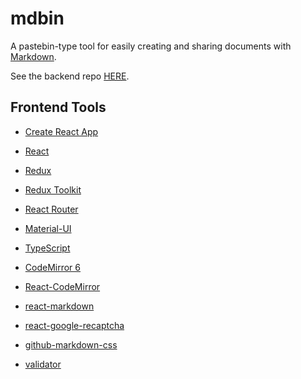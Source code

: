 # mdbin

A pastebin-type tool for easily creating and sharing 
documents with [Markdown](https://www.markdownguide.org/).

See the backend repo [HERE](https://github.com/TrifectaIII/mdbin-backend).

## Frontend Tools

- [Create React App](https://github.com/facebook/create-react-app)
  
- [React](https://reactjs.org/)

- [Redux](https://redux.js.org/)

- [Redux Toolkit](https://redux-toolkit.js.org/)

- [React Router](https://reactrouter.com/)

- [Material-UI](https://v4.mui.com/)

- [TypeScript](https://www.typescriptlang.org/)

- [CodeMirror 6](https://codemirror.net/6/)

- [React-CodeMirror](https://uiwjs.github.io/react-codemirror/)

- [react-markdown](https://github.com/remarkjs/react-markdown)

- [react-google-recaptcha](https://github.com/dozoisch/react-google-recaptcha)

- [github-markdown-css](https://github.com/sindresorhus/github-markdown-css)

- [validator](https://github.com/validatorjs/validator.js)